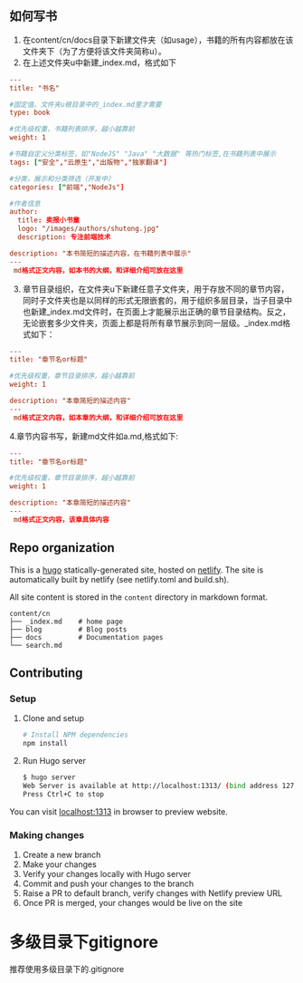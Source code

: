 ## 如何写书
1. 在content/cn/docs目录下新建文件夹（如usage），书籍的所有内容都放在该文件夹下（为了方便将该文件夹简称u）。
2. 在上述文件夹u中新建_index.md，格式如下
```toml
---
title: "书名" 

#固定值，文件夹u根目录中的_index.md里才需要
type: book

#优先级权重，书籍列表排序，越小越靠前
weight: 1

#书籍自定义分类标签，如"NodeJS" "Java" "大数据" 等热门标签,在书籍列表中展示
tags: ["安全","云原生","出版物","独家翻译"]

#分类，展示和分类筛选（开发中）
categories: ["前端","NodeJs"]

#作者信息
author:
  title: 卖报小书童
  logo: "/images/authors/shutong.jpg"
  description: 专注前端技术

description: "本书简短的描述内容，在书籍列表中展示"
---
 md格式正文内容，如本书的大纲，和详细介绍可放在这里

```
3. 章节目录组织，在文件夹u下新建任意子文件夹，用于存放不同的章节内容，同时子文件夹也是以同样的形式无限嵌套的，用于组织多层目录，当子目录中也新建_index.md文件时，在页面上才能展示出正确的章节目录结构。反之，无论嵌套多少文件夹，页面上都是将所有章节展示到同一层级。_index.md格式如下：
```toml
---
title: "章节名or标题" 

#优先级权重，章节目录排序，越小越靠前
weight: 1

description: "本章简短的描述内容"
---
 md格式正文内容，如本章的大纲，和详细介绍可放在这里

```
4.章节内容书写，新建md文件如a.md,格式如下:

```toml
---
title: "章节名or标题" 

#优先级权重，章节目录排序，越小越靠前
weight: 1

description: "本章简短的描述内容"
---
 md格式正文内容，该章具体内容

```

## Repo organization

This is a [hugo](https://gohugo.io) statically-generated site, hosted
on [netlify](https://netlify.com).  The site is automatically built by
netlify (see netlify.toml and build.sh).

All site content is stored in the `content` directory in markdown format.

```text
content/cn
├── _index.md    # home page 
├── blog         # Blog posts
├── docs         # Documentation pages
└── search.md
```

## Contributing

### Setup

1. Clone and setup

    ```sh
    # Install NPM dependencies
    npm install
    ```

2. Run Hugo server

    ```sh
    $ hugo server
    Web Server is available at http://localhost:1313/ (bind address 127.0.0.1)
    Press Ctrl+C to stop
    ```

You can visit [localhost:1313](http://localhost:1313/) in browser to preview website.

### Making changes

1. Create a new branch
2. Make your changes
3. Verify your changes locally with Hugo server
4. Commit and push your changes to the branch
5. Raise a PR to default branch, verify changes with Netlify preview URL
6. Once PR is merged, your changes would be live on the site


# 多级目录下gitignore
推荐使用多级目录下的.gitignore